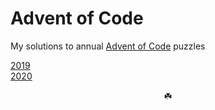 # Advent of Code
My solutions to annual [Advent of Code](https://adventofcode.com/) puzzles

[2019](./2019)    
[2020](./2020)


<div align="center">☘️</div>
